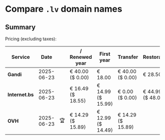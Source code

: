 # Compare `.lv` domain names

## Summary

Pricing (excluding taxes):

| Service | Date |  | / Renewed year | First year | Transfer | Restoration |
|--|--|--|--|--|--|--|
| **Gandi** | 2025-06-23 |  | € 40.00<br>($ 0.00) | € 18.00 | € 40.00<br>($ 0.00) | € 28.50 |
| **Internet.bs** | 2025-06-23 |  | € 16.49<br>($ 18.55) | € 14.99<br>($ 15.99) | € 0.00<br>($ 0.00) | € 44.99<br>($ 48.05) |
| **OVH** | 2025-06-23 | 🏆 | € 14.29<br>($ 15.89) | € 12.99<br>($ 14.49) | € 14.29<br>($ 15.89) |  |
